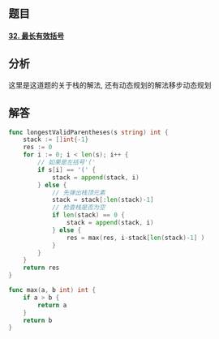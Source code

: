 ## 题目

#### [32. 最长有效括号](https://leetcode-cn.com/problems/longest-valid-parentheses/)



## 分析

这里是这道题的关于栈的解法, 还有动态规划的解法移步动态规划

## 解答

```go
func longestValidParentheses(s string) int {
    stack := []int{-1} 
    res := 0
    for i := 0; i < len(s); i++ {
        // 如果是左括号'('
        if s[i] == '(' {
            stack = append(stack, i)
        } else {
            // 先弹出栈顶元素
            stack = stack[:len(stack)-1]
            // 检查栈是否为空
            if len(stack) == 0 {
                stack = append(stack, i)
            } else {
                res = max(res, i-stack[len(stack)-1] )    
            }
        }
    }
    return res
}

func max(a, b int) int {
    if a > b {
        return a 
    }
    return b
}
```

